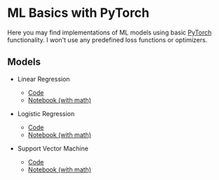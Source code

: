 # ML Basics with PyTorch

Here you may find implementations of ML models using basic
[PyTorch](https://pytorch.org/) functionality.
I won't use any predefined loss functions or optimizers.

## Models
- Linear Regression
    - [Code](https://github.com/auhide/ml-basics-pytorch/blob/main/algos/linear_regression.py)
    - [Notebook (with math)](https://github.com/auhide/ml-basics-pytorch/blob/main/notebooks/Linear%20Regression.ipynb)

- Logistic Regression
    - [Code](https://github.com/auhide/ml-basics-pytorch/blob/main/algos/logistic_regression.py)
    - [Notebook (with math)](https://github.com/auhide/ml-basics-pytorch/blob/main/notebooks/Logistic%20Regression.ipynb)

- Support Vector Machine
    - [Code](https://github.com/auhide/ml-basics-pytorch/blob/main/algos/svm.py)
    - [Notebook (with math)]()